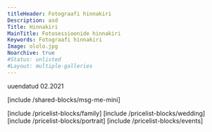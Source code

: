 ```yaml
---
titleHeader: Fotograafi hinnakiri
Description: asd
Title: Hinnakiri
MainTitle: Fotosessioonide hinnakiri
Keywords: Fotograafi hinnakiri
Image: ololo.jpg
Noarchive: true
#Status: unlisted
#Layout: multiple-galleries
---
```

<div class="container text-center">
  <p>uuendatud 02.2021</p>
</div>
<div id="test-popup" class="white-popup mfp-hide" markdown=1>

[include /shared-blocks/msg-me-mini]

</div>
<div class="container">
    <div class="accordion" id="myAccordion" markdown=1>
[include /pricelist-blocks/family]
[include /pricelist-blocks/wedding]
[include /pricelist-blocks/portrait]
[include /pricelist-blocks/events]
    </div>
</div>
